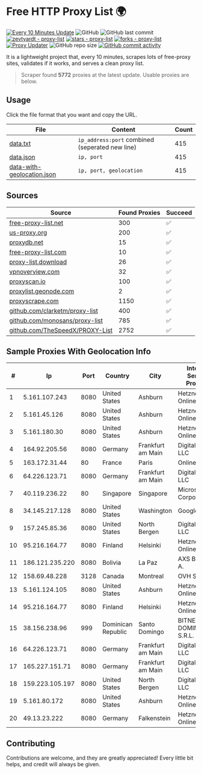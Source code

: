 
# Free HTTP Proxy List 🌍

[![Every 10 Minutes Update](https://github.com/mertguvencli/http-proxy-list/actions/workflows/main.yml/badge.svg?branch=main)](https://github.com/mertguvencli/http-proxy-list/actions/workflows/main.yml)
![GitHub](https://img.shields.io/github/license/mertguvencli/http-proxy-list)
![GitHub last commit](https://img.shields.io/github/last-commit/mertguvencli/http-proxy-list)
[![zevtyardt - proxy-list](https://img.shields.io/static/v1?label=zevtyardt&message=proxy-list&color=blue&logo=github)](https://github.com/zevtyardt/proxy-list "Go to GitHub repo")
[![stars - proxy-list](https://img.shields.io/github/stars/zevtyardt/proxy-list?style=social)](https://github.com/zevtyardt/proxy-list)
[![forks - proxy-list](https://img.shields.io/github/forks/zevtyardt/proxy-list?style=social)](https://github.com/zevtyardt/proxy-list)
[![Proxy Updater](https://github.com/zevtyardt/proxy-list/workflows/Proxy%20Updater/badge.svg)](https://github.com/zevtyardt/proxy-list/actions?query=workflow:"Proxy+Updater")
![GitHub repo size](https://img.shields.io/github/repo-size/zevtyardt/proxy-list)
[![GitHub commit activity](https://img.shields.io/github/commit-activity/m/zevtyardt/proxy-list?logo=commits)](https://github.com/zevtyardt/proxy-list/commits/main)

It is a lightweight project that, every 10 minutes, scrapes lots of free-proxy sites, validates if it works, and serves a clean proxy list.

> Scraper found **5772** proxies at the latest update. Usable proxies are below.

## Usage

Click the file format that you want and copy the URL.

|File|Content|Count|
|----|-------|-----|
|[data.txt](https://raw.githubusercontent.com/mertguvencli/http-proxy-list/main/proxy-list/data.txt)|`ip_address:port` combined (seperated new line)|415|
|[data.json](https://raw.githubusercontent.com/mertguvencli/http-proxy-list/main/proxy-list/data.json)|`ip, port`|415|
|[data-with-geolocation.json](https://raw.githubusercontent.com/mertguvencli/http-proxy-list/main/proxy-list/data-with-geolocation.json)|`ip, port, geolocation`|415|

## Sources

|Source|Found Proxies|Succeed|
|------|-------------|-------|
|[free-proxy-list.net](https://free-proxy-list.net)|300|✅|
|[us-proxy.org](https://www.us-proxy.org)|200|✅|
|[proxydb.net](http://proxydb.net)|15|✅|
|[free-proxy-list.com](https://free-proxy-list.com/?page=&port=&type%5B%5D=http&type%5B%5D=https&up_time=0&search=Search)|10|✅|
|[proxy-list.download](https://www.proxy-list.download/HTTP)|26|✅|
|[vpnoverview.com](https://vpnoverview.com/privacy/anonymous-browsing/free-proxy-servers)|32|✅|
|[proxyscan.io](https://www.proxyscan.io)|100|✅|
|[proxylist.geonode.com](https://proxylist.geonode.com/api/proxy-list?limit=300&page=1&sort_by=lastChecked&sort_type=desc&protocols=http,https)|2|✅|
|[proxyscrape.com](https://api.proxyscrape.com/v2/?request=displayproxies&protocol=http&timeout=10000&country=all&ssl=all&anonymity=all)|1150|✅|
|[github.com/clarketm/proxy-list](https://raw.githubusercontent.com/clarketm/proxy-list/master/proxy-list-raw.txt)|400|✅|
|[github.com/monosans/proxy-list](https://raw.githubusercontent.com/monosans/proxy-list/main/proxies/http.txt)|785|✅|
|[github.com/TheSpeedX/PROXY-List](https://raw.githubusercontent.com/TheSpeedX/PROXY-List/master/http.txt)|2752|✅|


## Sample Proxies With Geolocation Info

|#|Ip|Port|Country|City|Internet Service Provider|
|-|--|----|-------|----|-------------------------|
|1|5.161.107.243|8080|United States|Ashburn|Hetzner Online GmbH|
|2|5.161.45.126|8080|United States|Ashburn|Hetzner Online GmbH|
|3|5.161.180.30|8080|United States|Ashburn|Hetzner Online GmbH|
|4|164.92.205.56|8080|Germany|Frankfurt am Main|DigitalOcean, LLC|
|5|163.172.31.44|80|France|Paris|Online S.A.S.|
|6|64.226.123.71|8080|Germany|Frankfurt am Main|DigitalOcean, LLC|
|7|40.119.236.22|80|Singapore|Singapore|Microsoft Corporation|
|8|34.145.217.128|8080|United States|Washington|Google LLC|
|9|157.245.85.36|8080|United States|North Bergen|DigitalOcean, LLC|
|10|95.216.164.77|8080|Finland|Helsinki|Hetzner Online GmbH|
|11|186.121.235.220|8080|Bolivia|La Paz|AXS Bolivia S. A.|
|12|158.69.48.228|3128|Canada|Montreal|OVH SAS|
|13|5.161.124.105|8080|United States|Ashburn|Hetzner Online GmbH|
|14|95.216.164.77|8080|Finland|Helsinki|Hetzner Online GmbH|
|15|38.156.238.96|999|Dominican Republic|Santo Domingo|BITNET DOMINICANA, S.R.L.|
|16|64.226.123.71|8080|Germany|Frankfurt am Main|DigitalOcean, LLC|
|17|165.227.151.71|8080|Germany|Frankfurt am Main|DigitalOcean, LLC|
|18|159.223.105.197|8080|United States|North Bergen|DigitalOcean, LLC|
|19|5.161.80.172|8080|United States|Ashburn|Hetzner Online GmbH|
|20|49.13.23.222|8080|Germany|Falkenstein|Hetzner Online GmbH|



## Contributing

Contributions are welcome, and they are greatly appreciated! Every
little bit helps, and credit will always be given.

